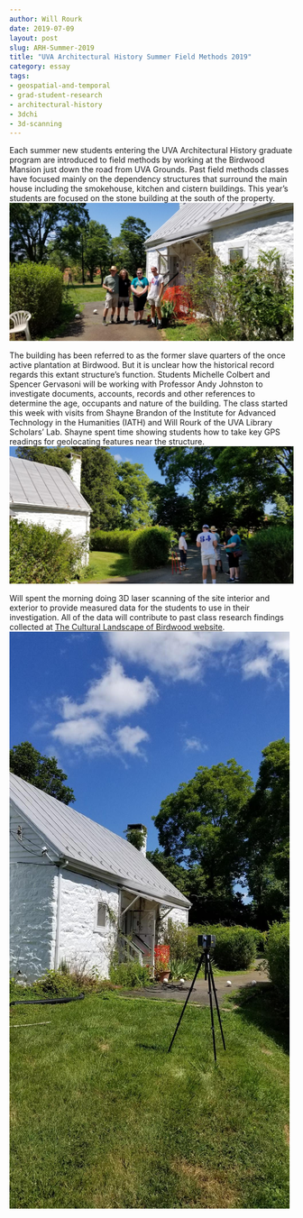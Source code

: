 ```yaml
---
author: Will Rourk
date: 2019-07-09
layout: post
slug: ARH-Summer-2019
title: "UVA Architectural History Summer Field Methods 2019"
category: essay
tags:
- geospatial-and-temporal
- grad-student-research
- architectural-history
- 3dchi
- 3d-scanning
---
```


Each summer new students entering the UVA Architectural History graduate program are introduced to field methods by working at the Birdwood Mansion just down the road from UVA Grounds.  Past field methods classes have focused mainly on the dependency structures that surround the main house including the smokehouse, kitchen and cistern buildings.  This year’s students are focused on the stone building at the south of the property.  
![ARH Students with Prof Andy Johnston](/assets/post-media/2019-07-09-Birdwood-summer2019-01.jpg)

The building has been referred to as the former slave quarters of the once active plantation at Birdwood.  But it is unclear how the historical record regards this extant structure’s function.  Students Michelle Colbert and Spencer Gervasoni will be working with Professor Andy Johnston to investigate documents, accounts, records and other references to determine the age, occupants and nature of the building.  The class started this week with visits from Shayne Brandon of the Institute for Advanced Technology in the Humanities (IATH) and Will Rourk of the UVA Library Scholars’ Lab.  Shayne spent time showing students how to take key GPS readings for geolocating features near the structure.  
![Shayne and GPS](/assets/post-media/2019-07-09-Birdwood-summer2019-02.jpg)

Will spent the morning doing 3D laser scanning of the site interior and exterior to provide measured data for the students to use in their investigation.  All of the data will contribute to past class research findings collected at [The Cultural Landscape of Birdwood website](http://fieldmethods.iath.virginia.edu/16SuARH5611/). 
![3D laser scanning](/assets/post-media/2019-07-09-Birdwood-summer2019-03.jpg)

